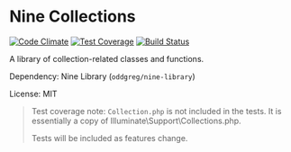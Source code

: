 # Nine Collections

[![Code Climate](https://codeclimate.com/github/OddGreg/NineCollections/badges/gpa.svg)](https://codeclimate.com/github/OddGreg/NineCollections)
[![Test Coverage](https://codeclimate.com/github/OddGreg/NineCollections/badges/coverage.svg)](https://codeclimate.com/github/OddGreg/NineCollections/coverage)
[![Build Status](https://travis-ci.org/OddGreg/NineCollections.svg?branch=master)](https://travis-ci.org/OddGreg/NineCollections)

A library of collection-related classes and functions.

Dependency: Nine Library (`oddgreg/nine-library`)

License: MIT

> Test coverage note: `Collection.php` is not included in the tests. It is essentially a copy of Illuminate\Support\Collections.php.
>
> Tests will be included as features change.
